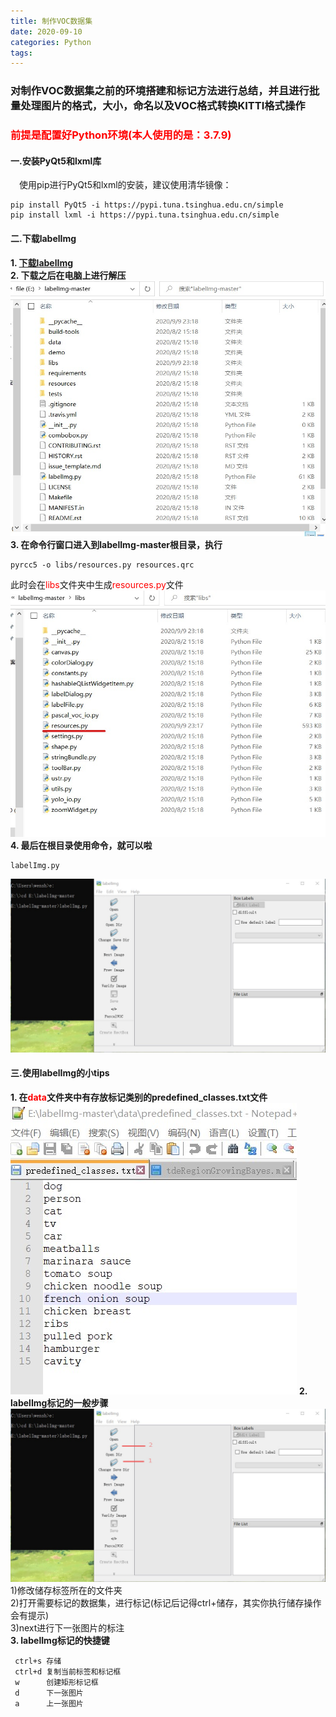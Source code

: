 ```yaml
---
title: 制作VOC数据集
date: 2020-09-10
categories: Python
tags:
---
```

### 对制作VOC数据集之前的环境搭建和标记方法进行总结，并且进行批量处理图片的格式，大小，命名以及VOC格式转换KITTI格式操作
### <font color="red">前提是配置好Python环境(本人使用的是：3.7.9)</font>

#### 一.安装PyQt5和lxml库
&emsp;使用pip进行PyQt5和lxml的安装，建议使用清华镜像：
```
pip install PyQt5 -i https://pypi.tuna.tsinghua.edu.cn/simple
pip install lxml -i https://pypi.tuna.tsinghua.edu.cn/simple
```

#### 二.下载labelImg
 **1. [下载labelImg](https://github.com/tzutalin/labelImg)**   
 **2. 下载之后在电脑上进行解压**  
![解压](/assets/2020-09-10/01.jpg)
 **3. 在命令行窗口进入到labelImg-master根目录，执行**
 ```
pyrcc5 -o libs/resources.py resources.qrc
 ```
 此时会在<font color="red">libs</font>文件夹中生成<font color="red">resources.py</font>文件
 ![生成resources.py](/assets/2020-09-10/02.jpg)
 **4. 最后在根目录使用命令，就可以啦**
 ```
 labelImg.py
 ```
 ![界面](/assets/2020-09-10/03.jpg)

 #### 三.使用labelImg的小tips
 **1. 在<font color="red">data</font>文件夹中有存放标记类别的predefined_classes.txt文件**
  ![类别](/assets/2020-09-10/04.jpg)
 **2. labelImg标记的一般步骤**
  ![步骤](/assets/2020-09-10/05.jpg)
      1)修改储存标签所在的文件夹  
      2)打开需要标记的数据集，进行标记(标记后记得ctrl+储存，其实你执行储存操作会有提示)  
      3)next进行下一张图片的标注  
**3. labelImg标记的快捷键**
   ```
    ctrl+s 存储
    ctrl+d 复制当前标签和标记框
    w      创建矩形标记框
    d      下一张图片
    a      上一张图片
   ```